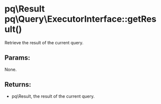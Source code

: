 # pq\Result pq\Query\ExecutorInterface::getResult()

Retrieve the result of the current query.

## Params:

None.

## Returns:

* pq\Result, the result of the current query.
